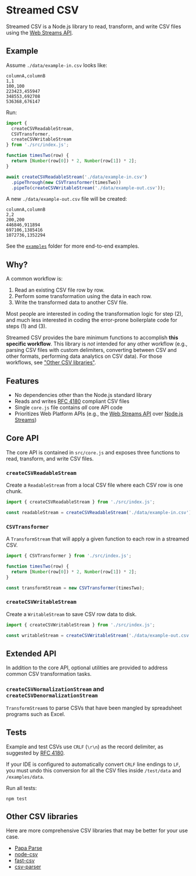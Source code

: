 # Streamed CSV

Streamed CSV is a Node.js library to read, transform, and write CSV files using the [Web Streams API](https://developer.mozilla.org/en-US/docs/Web/API/Streams_API).

## Example

Assume `./data/example-in.csv` looks like:

```plaintext
columnA,columnB
1,1
100,100
223423,455947
348553,692708
536368,676147
```

Run:

```javascript
import {
  createCSVReadableStream,
  CSVTransformer,
  createCSVWritableStream
} from './src/index.js';

function timesTwo(row) {
  return [Number(row[0]) * 2, Number(row[1]) * 2];
}

await createCSVReadableStream('./data/example-in.csv')
  .pipeThrough(new CSVTransformer(timesTwo))
  .pipeTo(createCSVWritableStream('./data/example-out.csv'));
```

A new `./data/example-out.csv` file will be created:

```plaintext
columnA,columnB
2,2
200,200
446846,911894
697106,1385416
1072736,1352294
```

See the [`examples`](./examples) folder for more end-to-end examples.

## Why?

A common workflow is:

1. Read an existing CSV file row by row.
2. Perform some transformation using the data in each row.
3. Write the transformed data to another CSV file.

Most people are interested in coding the transformation logic for step (2), and much less interested in coding the error-prone boilerplate code for steps (1) and (3).

Streamed CSV provides the bare minimum functions to accomplish **this specific workflow**. This library is *not* intended for any other workflow (e.g., parsing CSV files with custom delimiters, converting between CSV and other formats, performing data analytics on CSV data). For those workflows, see ["Other CSV libraries"](#other-csv-libraries).

## Features

- No dependencies other than the Node.js standard library
- Reads and writes [RFC 4180](https://www.ietf.org/rfc/rfc4180.txt) compliant CSV files
- Single `core.js` file contains *all* core API code
- Prioritizes Web Platform APIs (e.g., the [Web Streams API](https://developer.mozilla.org/en-US/docs/Web/API/Streams_API) over [Node.js Streams](https://nodejs.org/api/stream.html))

## Core API

The core API is contained in `src/core.js` and exposes three functions to read, transform, and write CSV files.

### `createCSVReadableStream`

Create a `ReadableStream` from a local CSV file where each CSV row is one chunk.

```javascript
import { createCSVReadableStream } from './src/index.js';

const readableStream = createCSVReadableStream('./data/example-in.csv');
```

### `CSVTransformer`

A `TransformStream` that will apply a given function to each row in a streamed CSV.

```javascript
import { CSVTransformer } from './src/index.js';

function timesTwo(row) {
  return [Number(row[0]) * 2, Number(row[1]) * 2];
}

const transformStream = new CSVTransformer(timesTwo);
```

### `createCSVWritableStream`

Create a `WritableStream` to save CSV row data to disk.

```javascript
import { createCSVWritableStream } from './src/index.js';

const writableStream = createCSVWritableStream('./data/example-out.csv');
```

## Extended API

In addition to the core API, optional utilities are provided to address common CSV transformation tasks.

### `createCSVNormalizationStream` and `createCSVDenormalizationStream`

`TransformStream`s to parse CSVs that have been mangled by spreadsheet programs such as Excel.

## Tests

Example and test CSVs use `CRLF` (`\r\n`) as the record delimiter, as suggested by [RFC 4180](https://www.ietf.org/rfc/rfc4180.txt).

If your IDE is configured to automatically convert `CRLF` line endings to `LF`, you must undo this conversion for all the CSV files inside `/test/data` and `/examples/data`.

Run all tests:

```plaintext
npm test
```

## Other CSV libraries

Here are more comprehensive CSV libraries that may be better for your use case.

- [Papa Parse](https://github.com/mholt/PapaParse)
- [node-csv](https://github.com/adaltas/node-csv)
- [fast-csv](https://github.com/C2FO/fast-csv)
- [csv-parser](https://github.com/mafintosh/csv-parser)
